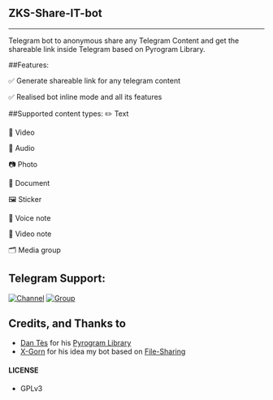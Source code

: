 ## ZKS-Share-IT-bot
---

Telegram bot to anonymous share any Telegram Content and get the shareable link inside Telegram based on Pyrogram Library. 

##Features:

✅ Generate shareable link for any telegram content

✅ Realised bot inline mode and all its features

##Supported content types:
✏️ Text

🎥 Video

🎵 Audio

📷 Photo

📁 Document

🖼 Sticker

🎤 Voice note

🔘 Video note

🗂 Media group

## Telegram Support:

[![Channel](https://img.shields.io/badge/TG-Channel-30302f?style=flat&logo=telegram)](https://t.me/ZKSaji1)
[![Group](https://img.shields.io/badge/TG-Group-30302f?style=flat&logo=telegram)](https://t.me/ZKSajiconversation)

## Credits, and Thanks to

* [Dan Tès](https://t.me/haskell) for his [Pyrogram Library](https://github.com/pyrogram/pyrogram)
* [X-Gorn](https://t.me/xgorn) for his idea my bot based on [File-Sharing](https://github.com/X-Gorn/File-Sharing)

#### LICENSE
- GPLv3
